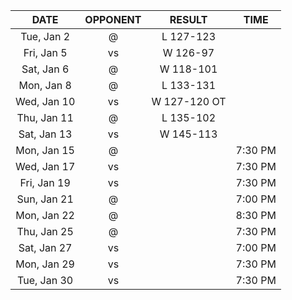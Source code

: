 |    DATE     |        OPPONENT         |    RESULT    |  TIME   |
|:-----------:|:-----------------------:|:------------:|:-------:|
| Tue, Jan 2  |    @ [](/r/thunder)     |  L 127-123   |         |
| Fri, Jan 5  |   vs [](/r/utahjazz)    |   W 126-97   |         |
| Sat, Jan 6  |     @ [](/r/pacers)     |  W 118-101   |         |
| Mon, Jan 8  |     @ [](/r/pacers)     |  L 133-131   |         |
| Wed, Jan 10 | vs [](/r/timberwolves)  | W 127-120 OT |         |
| Thu, Jan 11 |    @ [](/r/mkebucks)    |  L 135-102   |         |
| Sat, Jan 13 |    vs [](/r/rockets)    |  W 145-113   |         |
| Mon, Jan 15 | @ [](/r/torontoraptors) |              | 7:30 PM |
| Wed, Jan 17 |   vs [](/r/nbaspurs)    |              | 7:30 PM |
| Fri, Jan 19 | vs [](/r/denvernuggets) |              | 7:30 PM |
| Sun, Jan 21 |    @ [](/r/rockets)     |              | 7:00 PM |
| Mon, Jan 22 |   @ [](/r/mavericks)    |              | 8:30 PM |
| Thu, Jan 25 |      @ [](/r/heat)      |              | 7:30 PM |
| Sat, Jan 27 |  vs [](/r/laclippers)   |              | 7:00 PM |
| Mon, Jan 29 | vs [](/r/nolapelicans)  |              | 7:30 PM |
| Tue, Jan 30 |    vs [](/r/pacers)     |              | 7:30 PM |